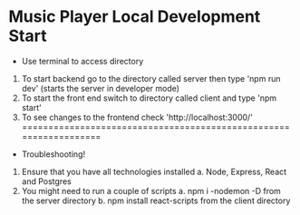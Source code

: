 Music Player Local Development Start
=================================================================
  * Use terminal to access directory

  1. To start backend go to the directory called server
    then type 'npm run dev' (starts the server in developer mode)
  2. To start the front end switch to directory called client
    and type 'npm start'
  3. To see changes to the frontend check 'http://localhost:3000/'
==================================================================
 * Troubleshooting!

 1. Ensure that you have all technologies installed
  a. Node, Express, React and Postgres
 2. You might need to run a couple of scripts
  a. npm i -nodemon -D from the server directory
  b. npm install react-scripts from the client directory